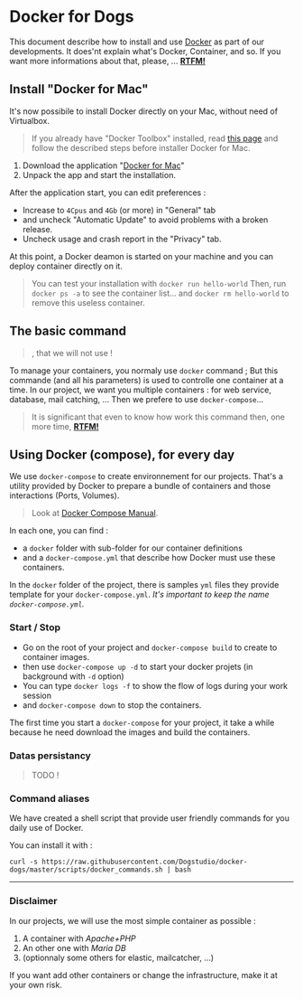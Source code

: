 # Docker for Dogs

This document describe how to install and use [Docker](http://docker.com) as part of our developments. It does'nt explain what's Docker, Container, and so. If you want more informations about that, please, ... **[RTFM!](https://docs.docker.com/)**

## Install "Docker for Mac"

It's now possibile to install Docker directly on your Mac, without need of Virtualbox.

> If you already have "Docker Toolbox" installed, read [this page](https://docs.docker.com/docker-for-mac/docker-toolbox/) and follow   the described steps before installer Docker for Mac.

1. Download the application "[Docker for Mac](https://www.docker.com/products/docker#/mac)"
1. Unpack the app and start the installation.

After the application start, you can edit preferences : 

* Increase to `4Cpus` and `4Gb` (or more) in "General" tab
* and uncheck "Automatic Update" to avoid problems with a broken release.
* Uncheck usage and crash report in the "Privacy" tab.

At this point, a Docker deamon is started on your machine and you can deploy container directly on it.

> You can test your installation with `docker run hello-world`
> Then, run `docker ps -a` to see the container list...
> and `docker rm hello-world` to remove this useless container.

## The basic command

> , that we will not use !

To manage your containers, you normaly use `docker` command ; But this commande (and all his parameters) is used to controlle one container at a time.
In our project, we want you multiple containers : for web service, database, mail catching, ...
Then we prefere to use `docker-compose`...

> It is significant that even to know how work this command then, one more time, **[RTFM!](https://docs.docker.com/engine/reference/commandline/#the-docker-commands)**

## Using Docker (compose), for every day

We use `docker-compose` to create environnement for our projects. That's a utility provided by Docker to prepare a bundle of containers and those interactions (Ports, Volumes).

> Look at [Docker Compose Manual](https://docs.docker.com/compose/overview/).

In each one, you can find :

- a `docker` folder with sub-folder for our container definitions
- and a `docker-compose.yml` that describe how Docker must use these containers.

In the `docker` folder of the project, there is samples `yml` files they provide template for your `docker-compose.yml`.
_It's important to keep the name `docker-compose.yml`._

### Start / Stop

* Go on the root of your project and `docker-compose build` to create to container images.
* then use `docker-compose up -d` to start your docker projets (in background with `-d` option)
* You can type `docker logs -f` to show the flow of logs during your work session
* and `docker-compose down` to stop the containers.

The first time you start a `docker-compose` for your project, it take a while because he need download the images and build the containers.

### Datas persistancy

> TODO !

### Command aliases

We have created a shell script that provide user friendly commands for you daily use of Docker.

You can install it with :

    curl -s https://raw.githubusercontent.com/Dogstudio/docker-dogs/master/scripts/docker_commands.sh | bash

---

### Disclaimer

In our projects, we will use the most simple container as possible : 

1. A container with _Apache+PHP_
2. An other one with _Maria DB_
3. (optionnaly some others for elastic, mailcatcher, ...)

If you want add other containers or change the infrastructure, make it at your own risk. 
